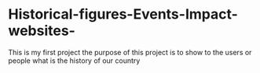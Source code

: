 # Historical-figures-Events-Impact-websites-
This is my first project 
the purpose of this project is to show to the users or people what is the history of our country 

